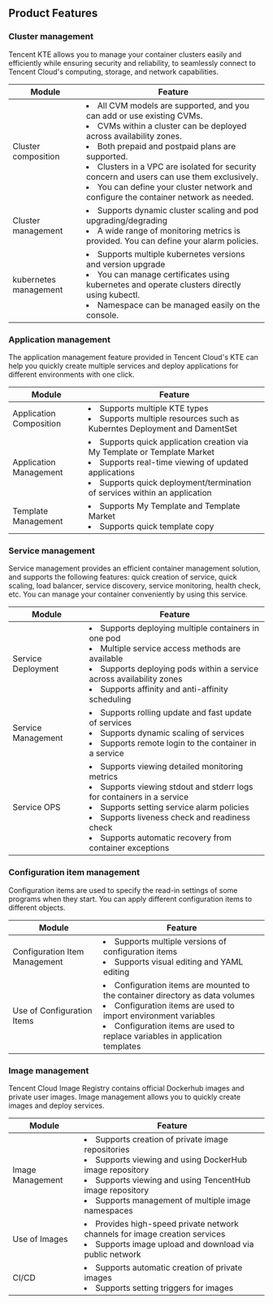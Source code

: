 ## Product Features
### Cluster management
Tencent KTE allows you to manage your container clusters easily and efficiently while ensuring security and reliability, to seamlessly connect to Tencent Cloud's computing, storage, and network capabilities.

| Module | Feature |
|---|------|
| Cluster composition | <li>All CVM models are supported, and you can add or use existing CVMs.</b><br><li>CVMs within a cluster can be deployed across availability zones.</b><br><li>Both prepaid and postpaid plans are supported.</b><br><li>Clusters in a VPC are isolated for security concern and users can use them exclusively.</b><br><li>You can define your cluster network and configure the container network as needed. |
| Cluster management | <li>Supports dynamic cluster scaling and pod upgrading/degrading</b><br><li>A wide range of monitoring metrics is provided. You can define your alarm policies.</b><br> |
| kubernetes management | <li>Supports multiple kubernetes versions and version upgrade</b><br><li>You can manage certificates using kubernetes and operate clusters directly using kubectl.</b><br><li>Namespace can be managed easily on the console. |

### Application management
The application management feature provided in Tencent Cloud's KTE can help you quickly create multiple services and deploy applications for different environments with one click.

| Module | Feature |
|---|------|
| Application Composition | <li>Supports multiple KTE types</b><br><li>Supports multiple resources such as Kuberntes Deployment and DamentSet |
| Application Management | <li>Supports quick application creation via My Template or Template Market</b><br><li>Supports real-time viewing of updated applications</b><br><li>Supports quick deployment/termination of services within an application |
| Template Management | <li>Supports My Template and Template Market</b><br> <li>Supports quick template copy |
### Service management
Service management provides an efficient container management solution, and supports the following features: quick creation of service, quick scaling, load balancer, service discovery, service monitoring, health check, etc. You can manage your container conveniently by using this service.

| Module | Feature |
|---|------|
| Service Deployment | <li>Supports deploying multiple containers in one pod</b><br><li>Multiple service access methods are available</b><br><li>Supports deploying pods within a service across availability zones</b><br><li>Supports affinity and anti-affinity scheduling |
| Service Management | <li>Supports rolling update and fast update of services</b><br><li>Supports dynamic scaling of services</b><br><li>Supports remote login to the container in a service |
| Service OPS | <li>Supports viewing detailed monitoring metrics</b><br><li>Supports viewing stdout and stderr logs for containers in a service</b><br><li>Supports setting service alarm policies</b><br><li>Supports liveness check and readiness check</b><br><li>Supports automatic recovery from container exceptions |
### Configuration item management
Configuration items are used to specify the read-in settings of some programs when they start. You can apply different configuration items to different objects.

| Module | Feature |
|---|------|
| Configuration Item Management | <li>Supports multiple versions of configuration items</b><br><li>Supports visual editing and YAML editing |
| Use of Configuration Items | <li>Configuration items are mounted to the container directory as data volumes</b><br><li>Configuration items are used to import environment variables</b><br><li>Configuration items are used to replace variables in application templates |
### Image management
Tencent Cloud Image Registry contains official Dockerhub images and private user images. Image management allows you to quickly create images and deploy services.

| Module | Feature |
|---|------|
| Image Management | <li>Supports creation of private image repositories</b><br><li>Supports viewing and using DockerHub image repository</b><br><li>Supports viewing and using TencentHub image repository</b><br><li>Supports management of multiple image namespaces |
| Use of Images | <li>Provides high-speed private network channels for image creation services</b><br><li>Supports image upload and download via public network |
| CI/CD | <li>Supports automatic creation of private images</b><br><li> Supports setting triggers for images</b><br> |

